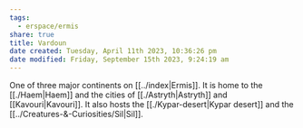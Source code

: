 ```yaml
---
tags:
  - erspace/ermis
share: true
title: Vardoun
date created: Tuesday, April 11th 2023, 10:36:26 pm
date modified: Friday, September 15th 2023, 9:24:19 am
---
```


One of three major continents on [[../index|Ermis]]. It is home to the [[./Haem|Haem]] and the cities of [[./Astryth|Astryth]] and [[Kavouri|Kavouri]]. It also hosts the [[./Kypar-desert|Kypar desert]] and the [[../Creatures-&-Curiosities/Sil|Sil]]. 
